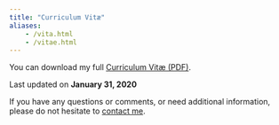 ```yaml
---
title: "Curriculum Vitæ"
aliases:
    - /vita.html
    - /vitae.html
---
```


You can download my full [Curriculum Vitæ (PDF)](/files/vita/zamboni-vita.pdf).

Last updated on **January 31, 2020**

If you have any questions or comments, or need additional
information, please do not hesitate to [contact me](/contact).

